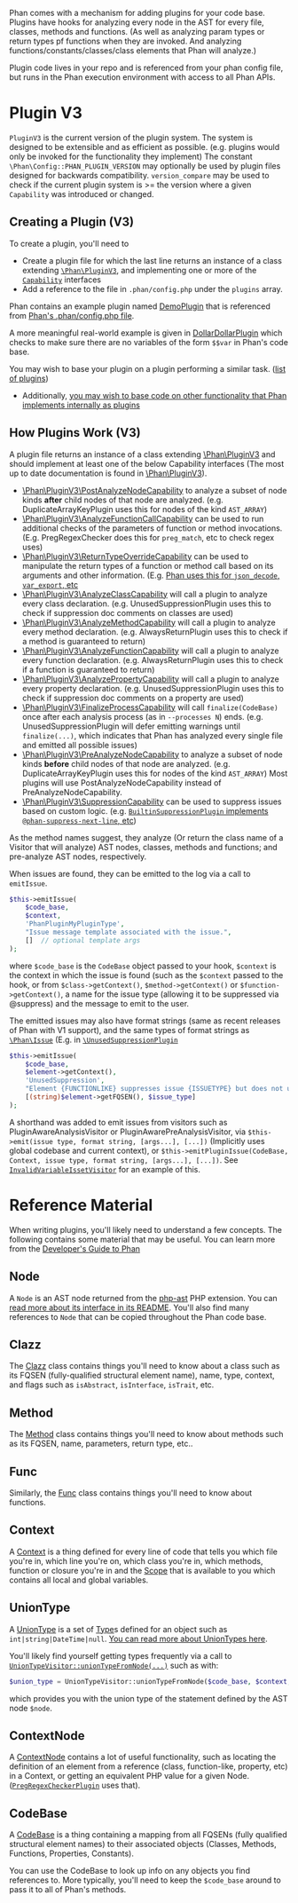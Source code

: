 Phan comes with a mechanism for adding plugins for your code base.
Plugins have hooks for analyzing every node in the AST for every file, classes, methods and functions. (As well as analyzing param types or return types pf functions when they are invoked. And analyzing functions/constants/classes/class elements that Phan will analyze.)

Plugin code lives in your repo and is referenced from your phan config file,
but runs in the Phan execution environment with access to all Phan APIs.

# Plugin V3

`PluginV3` is the current version of the plugin system.
The system is designed to be extensible and as efficient as possible. (e.g. plugins would only be invoked for the functionality they implement)
The constant `\Phan\Config::PHAN_PLUGIN_VERSION` may optionally be used by plugin files designed for backwards compatibility.
`version_compare` may be used to check if the current plugin system is >= the version where a given `Capability` was introduced or changed.

## Creating a Plugin (V3)

To create a plugin, you'll need to

* Create a plugin file for which the last line returns an instance of a class extending [`\Phan\PluginV3`](https://github.com/phan/phan/blob/master/src/Phan/PluginV3.php),
  and implementing one or more of the [`Capability`](https://github.com/phan/phan/blob/master/src/Phan/PluginV3) interfaces
* Add a reference to the file in `.phan/config.php` under the `plugins` array.

Phan contains an example plugin named [DemoPlugin](https://github.com/phan/phan/blob/master/.phan/plugins/DemoPlugin.php) that is referenced from [Phan's .phan/config.php file](https://github.com/phan/phan/blob/92552016b2d3c650f5c625a8f64a9db935a756d6/.phan/config.php#L117).

A more meaningful real-world example is given in [DollarDollarPlugin](https://github.com/phan/phan/blob/master/.phan/plugins/DollarDollarPlugin.php) which checks to make sure there are no variables of the form `$$var` in Phan's code base.

You may wish to base your plugin on a plugin performing a similar task. ([list of plugins](https://github.com/phan/phan/tree/master/.phan/plugins#plugin-list))

- Additionally, [you may wish to base code on other functionality that Phan implements internally as plugins](https://github.com/phan/phan/tree/master/src/Phan/Plugin/Internal)

## How Plugins Work (V3)

A plugin file returns an instance of a class extending [\Phan\PluginV3](https://github.com/phan/phan/blob/master/src/Phan/PluginV3.php) and should implement at least one of the below Capability interfaces (The most up to date documentation is found in [\Phan\PluginV3](https://github.com/phan/phan/blob/master/src/Phan/PluginV3.php)).

* [\Phan\PluginV3\PostAnalyzeNodeCapability](https://github.com/phan/phan/blob/master/src/Phan/PluginV3/PostAnalyzeNodeCapability.php)
  to analyze a subset of node kinds **after** child nodes of that node are analyzed. (e.g. DuplicateArrayKeyPlugin uses this for nodes of the kind `AST_ARRAY`)
* [\Phan\PluginV3\AnalyzeFunctionCallCapability](https://github.com/phan/phan/blob/master/src/Phan/PluginV3/AnalyzeFunctionCallCapability.php)
  can be used to run additional checks of the parameters of function or method invocations. (E.g. PregRegexChecker does this for `preg_match`, etc to check regex uses)
* [\Phan\PluginV3\ReturnTypeOverrideCapability](https://github.com/phan/phan/blob/master/src/Phan/PluginV3/ReturnTypeOverrideCapability.php)
  can be used to manipulate the return types of a function or method call based on its arguments and other information.
  (E.g. [Phan uses this for `json_decode`, `var_export`, etc](https://github.com/phan/phan/blob/master/src/Phan/Plugin/Internal/DependentReturnTypeOverridePlugin.php)
* [\Phan\PluginV3\AnalyzeClassCapability](https://github.com/phan/phan/blob/master/src/Phan/PluginV3/AnalyzeClassCapability.php)
  will call a plugin to analyze every class declaration. (e.g. UnusedSuppressionPlugin uses this to check if suppression doc comments on classes are used)
* [\Phan\PluginV3\AnalyzeMethodCapability](https://github.com/phan/phan/blob/master/src/Phan/PluginV3/AnalyzeMethodCapability.php)
  will call a plugin to analyze every method declaration. (e.g. AlwaysReturnPlugin uses this to check if a method is guaranteed to return)
* [\Phan\PluginV3\AnalyzeFunctionCapability](https://github.com/phan/phan/blob/master/src/Phan/PluginV3/AnalyzeFunctionCapability.php)
  will call a plugin to analyze every function declaration. (e.g. AlwaysReturnPlugin uses this to check if a function is guaranteed to return)
* [\Phan\PluginV3\AnalyzePropertyCapability](https://github.com/phan/phan/blob/master/src/Phan/PluginV3/AnalyzePropertyCapability.php)
  will call a plugin to analyze every property declaration. (e.g. UnusedSuppressionPlugin uses this to check if suppression doc comments on a property are used)
* [\Phan\PluginV3\FinalizeProcessCapability](https://github.com/phan/phan/blob/master/src/Phan/PluginV3/FinalizeProcessCapability.php)
  will call `finalize(CodeBase)` once after each analysis process (as in `--processes N`) ends.
  (e.g. UnusedSuppressionPlugin will defer emitting warnings until `finalize(...)`, which indicates that Phan has analyzed every single file and emitted all possible issues)
* [\Phan\PluginV3\PreAnalyzeNodeCapability](https://github.com/phan/phan/blob/master/src/Phan/PluginV3/PostAnalyzeNodeCapability.php)
  to analyze a subset of node kinds **before** child nodes of that node are analyzed. (e.g. DuplicateArrayKeyPlugin uses this for nodes of the kind `AST_ARRAY`)
  Most plugins will use PostAnalyzeNodeCapability instead of PreAnalyzeNodeCapability.
* [\Phan\PluginV3\SuppressionCapability](https://github.com/phan/phan/blob/master/src/Phan/PluginV3/SuppressionCapability.php)
  can be used to suppress issues based on custom logic.
  (e.g. [`BuiltinSuppressionPlugin` implements `@phan-suppress-next-line`, etc](https://github.com/phan/phan/blob/master/src/Phan/Plugin/Internal/BuiltinSuppressionPlugin.php))

As the method names suggest, they analyze (Or return the class name of a Visitor that will analyze) AST nodes, classes, methods and functions; and pre-analyze AST nodes, respectively.

When issues are found, they can be emitted to the log via a call to `emitIssue`.

```php
$this->emitIssue(
    $code_base,
    $context,
    'PhanPluginMyPluginType',
    "Issue message template associated with the issue.",
    []  // optional template args
);
```

where `$code_base` is the `CodeBase` object passed to your hook, `$context` is the context in which the issue is found (such as the `$context` passed to the hook, or from `$class->getContext()`, `$method->getContext()` or `$function->getContext()`, a name for the issue type (allowing it to be suppressed via @suppress) and the message to emit to the user.

The emitted issues may also have format strings (same as recent releases of Phan with V1 support), and the same types of format strings as [`\Phan\Issue`](https://github.com/phan/phan/blob/master/src/Phan/Issue.php) (E.g. in [`\UnusedSuppressionPlugin`](https://github.com/phan/phan/blob/master/.phan/plugins/UnusedSuppressionPlugin.php)

```php
$this->emitIssue(
    $code_base,
    $element->getContext(),
    'UnusedSuppression',
    "Element {FUNCTIONLIKE} suppresses issue {ISSUETYPE} but does not use it",  // This type of format string lets ./phan --color colorize the output
    [(string)$element->getFQSEN(), $issue_type]
);
```

A shorthand was added to emit issues from visitors such as PluginAwareAnalysisVisitor or PluginAwarePreAnalysisVisitor, via `$this->emit(issue type, format string, [args...], [...])` (Implicitly uses global codebase and current context),
or `$this->emitPluginIssue(CodeBase, Context, issue type, format string, [args...], [...])`. See [`InvalidVariableIssetVisitor`](https://github.com/phan/phan/blob/master/.phan/plugins/InvalidVariableIssetPlugin.php) for an example of this.

# Reference Material

When writing plugins, you'll likely need to understand a few concepts.
The following contains some material that may be useful.
You can learn more from the [Developer's Guide to Phan](https://github.com/phan/phan/wiki/Developer%27s-Guide-To-Phan)

## Node
A `Node` is an AST node returned from the [php-ast](https://github.com/nikic/php-ast) PHP extension. You can [read more about its interface in its README](https://github.com/nikic/php-ast#api-overview). You'll also find many references to `Node` that can be copied throughout the Phan code base.

## Clazz
The [Clazz](https://github.com/phan/phan/blob/master/src/Phan/Language/Element/Clazz.php) class contains things you'll need to know about a class such as its FQSEN (fully-qualified structural element name), name, type, context, and flags such as `isAbstract`, `isInterface`, `isTrait`, etc.

## Method
The [Method](https://github.com/phan/phan/blob/master/src/Phan/Language/Element/Method.php) class contains things you'll need to know about methods such as its FQSEN, name, parameters, return type, etc..

## Func
Similarly, the [Func](https://github.com/phan/phan/blob/master/src/Phan/Language/Element/Func.php) class contains things you'll need to know about functions.

## Context
A [Context](https://github.com/phan/phan/blob/master/src/Phan/Language/Context.php) is a thing defined for every line of code that tells you which file you're in, which line you're on, which class you're in, which methods, function or closure you're in and the [Scope](https://github.com/phan/phan/blob/master/src/Phan/Language/Scope.php) that is available to you which contains all local and global variables.

## UnionType
A [UnionType](https://github.com/phan/phan/blob/master/src/Phan/Language/UnionType.php) is a set of [Type](https://github.com/phan/phan/blob/master/src/Phan/Language/Type.php)s defined for an object such as `int|string|DateTime|null`. [You can read more about UnionTypes here](https://github.com/phan/phan/wiki/About-Union-Types).

You'll likely find yourself getting types frequently via a call to [`UnionTypeVisitor::unionTypeFromNode(...)`](https://github.com/phan/phan/blob/2.0.0/src/Phan/AST/UnionTypeVisitor.php#L116-L186) such as with:

```php
$union_type = UnionTypeVisitor::unionTypeFromNode($code_base, $context, $node);
```

which provides you with the union type of the statement defined by the AST node `$node`.

## ContextNode

A [ContextNode](https://github.com/phan/phan/blob/master/src/Phan/AST/ContextNode.php) contains a lot of useful functionality, such as locating the definition of an element from a reference (class, function-like, property, etc) in a Context,
or getting an equivalent PHP value for a given Node.
([`PregRegexCheckerPlugin`](https://github.com/phan/phan/blob/master/.phan/plugins/PregRegexCheckerPlugin.php) uses that).

## CodeBase
A [CodeBase](https://github.com/phan/phan/blob/master/src/codebase.php) is a thing containing a mapping from all FQSENs (fully qualified structural element names) to their associated objects (Classes, Methods, Functions, Properties, Constants).

You can use the CodeBase to look up info on any objects you find references to.
More typically, you'll need to keep the `$code_base` around to pass it to all of Phan's methods.
